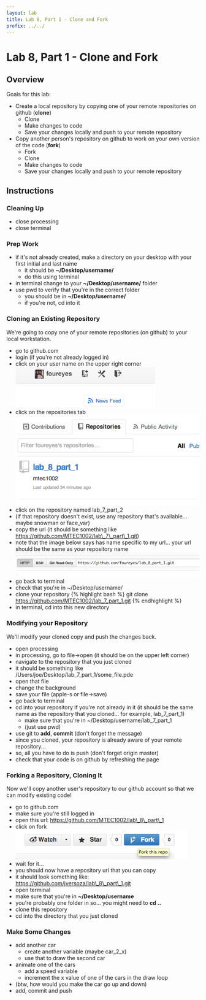 ```yaml
---
layout: lab
title: Lab 8, Part 1 - Clone and Fork
prefix: ../../
---
```

# Lab 8, Part 1 - Clone and Fork

## Overview

Goals for this lab:

* Create a local repository by copying one of your remote repositories on github (__clone__)
	* Clone
	* Make changes to code
	* Save your changes locally and push to your remote repository
* Copy another person's repository on github to work on your own version of the code (__fork__)
	* Fork
	* Clone
	* Make changes to code
	* Save your changes locally and push to your remote repository

## Instructions

### Cleaning Up
* close processing
* close terminal

### Prep Work

* if it's not already created, make a directory on your desktop with your first initial and last name
	* it should be __~/Desktop/username/__
	* do this using terminal
* in terminal change to your __~/Desktop/username/__ folder
* use pwd to verify that you're in the correct folder
	* you should be in __~/Desktop/username/__
	* if you're not, cd into it

### Cloning an Existing Repository 

We're going to copy one of your remote repositories (on github) to your local workstation.

* go to github.com
* login (if you're not already logged in)
* click on your user name on the upper right corner
![name](github-name.png)
* click on the repositories tab
![name](github-repositories.png)
* click on the repository named lab\_7\_part\_2
* (if that repository doesn't exist, use any repository that's available... maybe snowman or face\_var)
* copy the url (it should be something like https://github.com/MTEC1002/lab\_7\_part\_1.git)
* note that the image below says has name specific to my url... your url should be the same as your repository name
![name](github-url.png)
* go back to terminal
* check that you're in ~/Desktop/username/
* clone your repository
{% highlight bash %}
git clone https://github.com/MTEC1002/lab_7_part_1.git
{% endhighlight %}
* in terminal, cd into this new directory

<!-- _end bold -->

### Modifying your Repository

We'll modify your cloned copy and push the changes back.

* open processing
* in processing, go to file&rarr;open (it should be on the upper left corner)
* navigate to the repository that you just cloned
* it should be something like /Users/joe/Desktop/lab_7_part_1/some_file.pde
* open that file
* change the background
* save your file (apple-s or file&rarr;save)
* go back to terminal
* cd into your repository if you're not already in it (it should be the same name as the repository that you cloned... for example,  lab\_7\_part\_1) 
	* make sure that you're in ~/Desktop/username/lab\_7\_part\_1 
	* (just use pwd)
* use git to __add__, __commit__ (don't forget the message)
* since you cloned, your repository is already aware of your remote repository...
* so, all you have to do is push (don't forget origin master)
* check that your code is on github by refreshing the page

### Forking a Repository, Cloning It

Now we'll copy another user's repository to our github account so that we can modify existing code!

* go to github.com
* make sure you're still logged in
* open this url: https://github.com/MTEC1002/lab\_8\_part\_1
* click on fork
![fork](github-fork.png)
* wait for it...
* you should now have a repository url that you can copy
* it should look something like: https://github.com/jversoza/lab\_8\_part\_1.git
* open terminal
* make sure that you're in __~/Desktop/username__ 
* you're probably one folder in so... you might need to __cd ..__
* clone this repository
* cd into the directory that you just cloned

### Make Some Changes

* add another car
	* create another variable (maybe car_2_x)
	* use that to draw the second car
* animate one of the cars
	* add a speed variable
	* increment the x value of one of the cars in the draw loop
* (btw, how would you make the car go up and down)
* add, commit and push

